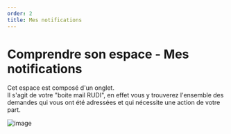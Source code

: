 ```yaml
---
order: 2
title: Mes notifications
---
```


# Comprendre son espace - Mes notifications

Cet espace est composé d'un onglet.  
Il s'agit de votre "boite mail RUDI", en effet vous y trouverez l'ensemble des demandes qui vous ont été adressées et qui nécessite une action de votre part. 

![image](https://github.com/sigrennesmetropole/rudi_documentation/assets/109140019/25e2cc54-a90d-4f88-b2f3-aa3ff6edabce)
